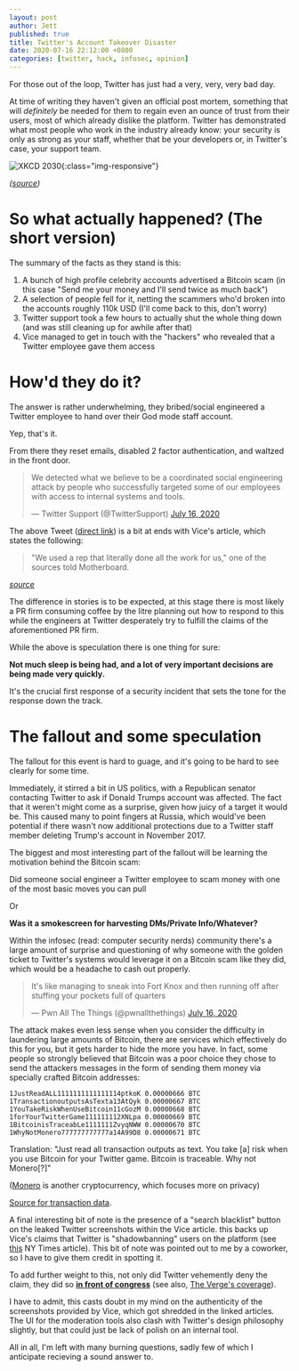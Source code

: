 ```yaml
---
layout: post
author: Jett
published: true
title: Twitter's Account Takeover Disaster
date: 2020-07-16 22:12:00 +0800
categories: [twitter, hack, infosec, opinion]
---
```


For those out of the loop, Twitter has just had a very, very, very bad day.


At time of writing they haven't given an official post mortem, something that will *definitely* be needed for them to regain even an ounce of trust from their users, most of which already dislike the platform. Twitter has demonstrated what most people who work in the industry already know: your security is only as strong as your staff, whether that be your developers or, in Twitter's case, your support team.


![XKCD 2030](https://imgs.xkcd.com/comics/voting_software.png){:class="img-responsive"}

_([source](https://xkcd.com/2030/))_


# So what actually happened? (The short version)

The summary of the facts as they stand is this:

1. A bunch of high profile celebrity accounts advertised a Bitcoin scam (in this case "Send me your money and I'll send twice as much back")
2. A selection of people fell for it, netting the scammers who'd broken into the accounts roughly 110k USD (I'll come back to this, don't worry)
3. Twitter support took a few hours to actually shut the whole thing down (and was still cleaning up for awhile after that)
4. Vice managed to get in touch with the "hackers" who revealed that a Twitter employee gave them access


# How'd they do it?

The answer is rather underwhelming, they bribed/social engineered a Twitter employee to hand over their God mode staff account.

Yep, that's it.

From there they reset emails, disabled 2 factor authentication, and waltzed in the front door.


<blockquote class="twitter-tweet"><p lang="en" dir="ltr">We detected what we believe to be a coordinated social engineering attack by people who successfully targeted some of our employees with access to internal systems and tools.</p>&mdash; Twitter Support (@TwitterSupport) <a href="https://twitter.com/TwitterSupport/status/1283591846464233474?ref_src=twsrc%5Etfw">July 16, 2020</a></blockquote> 

The above Tweet ([direct link](https://twitter.com/TwitterSupport/status/1283591846464233474)) is a bit at ends with Vice's article, which states the following:

> "We used a rep that literally done all the work for us," one of the sources told Motherboard.

_[source](https://www.vice.com/en_us/article/jgxd3d/twitter-insider-access-panel-account-hacks-biden-uber-bezos)_

The difference in stories is to be expected, at this stage there is most likely a PR firm consuming coffee by the litre planning out how to respond to this while the engineers at Twitter desperately try to fulfill the claims of the aforementioned PR firm.

While the above is speculation there is one thing for sure:

**Not much sleep is being had, and a lot of very important decisions are being made very quickly.**

It's the crucial first response of a security incident that sets the tone for the response down the track.


# The fallout and some speculation

The fallout for this event is hard to guage, and it's going to be hard to see clearly for some time.


Immediately, it stirred a bit in US politics, with a Republican senator contacting Twitter to ask if Donald Trumps account was affected. The fact that it weren't might come as a surprise, given how juicy of a target it would be. This caused many to point fingers at Russia, which would've been potential if there wasn't now additional protections due to a Twitter staff member deleting Trump's account in November 2017.


The biggest and most interesting part of the fallout will be learning the motivation behind the Bitcoin scam:

Did someone social engineer a Twitter employee to scam money with one of the most basic moves you can pull

Or

**Was it a smokescreen for harvesting DMs/Private Info/Whatever?**

Within the infosec (read: computer security nerds) community there's a large amount of surprise and questioning of why someone with the golden ticket to Twitter's systems would leverage it on a Bitcoin scam like they did, which would be a headache to cash out properly.

<blockquote class="twitter-tweet"><p lang="en" dir="ltr">It&#39;s like managing to sneak into Fort Knox and then running off after stuffing your pockets full of quarters</p>&mdash; Pwn All The Things (@pwnallthethings) <a href="https://twitter.com/pwnallthethings/status/1283719083175882755?ref_src=twsrc%5Etfw">July 16, 2020</a></blockquote> <script async src="https://platform.twitter.com/widgets.js" charset="utf-8"></script>

The attack makes even less sense when you consider the difficulty in laundering large amounts of Bitcoin, there are services which effectively do this for you, but it gets harder to hide the more you have. In fact, some people so strongly believed that Bitcoin was a poor choice they chose to send the attackers messages in the form of sending them money via specially crafted Bitcoin addresses:

```
1JustReadALL1111111111111114ptkoK 0.00000666 BTC
1TransactionoutputsAsTexta13AtQyk 0.00000667 BTC
1YouTakeRiskWhenUseBitcoin11cGozM 0.00000668 BTC
1forYourTwitterGame111111112XNLpa 0.00000669 BTC
1BitcoinisTraceabLe1111111ZvyqNWW 0.00000670 BTC
1WhyNotMonero777777777777a14A99D8 0.00000671 BTC
```

Translation: "Just read all transaction outputs as text. You take [a] risk when you use Bitcoin for your Twitter game. Bitcoin is traceable. Why not Monero[?]"

([Monero](https://en.wikipedia.org/wiki/Monero_%28cryptocurrency%29) is another cryptocurrency, which focuses more on privacy)

[Source for transaction data](https://www.blockchain.com/btc/tx/67b814526ae6ee78a16059bfcfc06ed7768c92c58f3409367cb180627631ddbe).


A final interesting bit of note is the presence of a "search blacklist" button on the leaked Twitter screenshots within the Vice article. this backs up Vice's claims that Twitter is "shadowbanning" users on the platform (see [this](https://www.nytimes.com/2018/07/26/us/politics/twitter-shadowbanning.html) NY Times article). This bit of note was pointed out to me by a coworker, so I have to give them credit in spotting it.


To add further weight to this, not only did Twitter vehemently deny the claim, they did so **[in front of congress](https://www.vox.com/2018/9/6/17824652/twitter-dorsey-energy-and-commerce-hearing-shadow-banning)** (see also, [The Verge's coverage](https://www.theverge.com/2018/7/27/17620194/twitter-shadow-ban-trump-conservatives-search-results)).

I have to admit, this casts doubt in my mind on the authenticity of the screenshots provided by Vice, which got shredded in the linked articles. The UI for the moderation tools also clash with Twitter's design philosophy slightly, but that could just be lack of polish on an internal tool.

All in all, I'm left with many burning questions, sadly few of which I anticipate recieving a sound answer to.

